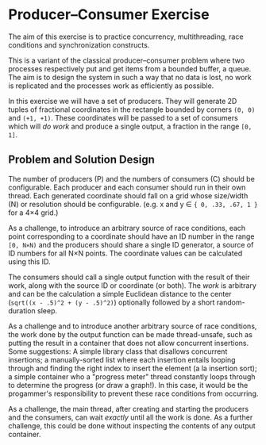 # Producer–Consumer Exercise

The aim of this exercise is to practice concurrency, multithreading, race conditions and synchronization constructs.

This is a variant of the classical producer–consumer problem where two processes respectively put and get items from a bounded buffer, a queue. The aim is to design the system in such a way that no data is lost, no work is replicated and the processes work as efficiently as possible.

In this exercise we will have a set of producers. They will generate 2D tuples of fractional coordinates in the rectangle bounded by corners `(0, 0)` and `(+1, +1)`. These coordinates will be passed to a set of consumers which will *do work* and produce a single output, a fraction in the range `[0, 1]`.

## Problem and Solution Design

The number of producers (P) and the numbers of consumers (C) should be configurable. Each producer and each consumer should run in their own thread. Each generated coordinate should fall on a grid whose size/width (N) or resolution should be configurable. (e.g. x and y ∈ `{ 0, .33, .67, 1 }` for a 4×4 grid.)

As a challenge, to introduce an arbitrary source of race conditions, each point corresponding to a coordinate should have an ID number in the range `[0, N×N)` and the producers should share a single ID generator, a source of ID numbers for all N×N points. The coordinate values can be calculated using this ID.

The consumers should call a single output function with the result of their work, along with the source ID or coordinate (or both). The *work* is arbitrary and can be the calculation a simple Euclidean distance to the center (`sqrt((x - .5)^2 + (y - .5)^2)`) optionally followed by a short random-duration sleep.

As a challenge and to introduce another arbitrary source of race conditions, the work done by the output function can be made thread-unsafe, such as putting the result in a container that does not allow concurrent insertions. Some suggestions: A simple library class that disallows concurrent insertions; a manually-sorted list where each insertion entails looping through and finding the right index to insert the element (a la insertion sort); a simple container who a "progress meter" thread constantly loops through to determine the progress (or draw a graph!). In this case, it would be the progammer's responsibility to prevent these race conditions from occurring.

As a challenge, the main thread, after creating and starting the producers and the consumers, can wait *exactly* until all the work is done. As a further challenge, this could be done without inspecting the contents of any output container.
